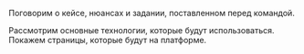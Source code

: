 Поговорим о кейсе, нюансах и задании, поставленном перед командой.

Рассмотрим основные технологии, которые будут использоваться. Покажем страницы, которые будут на платформе.
